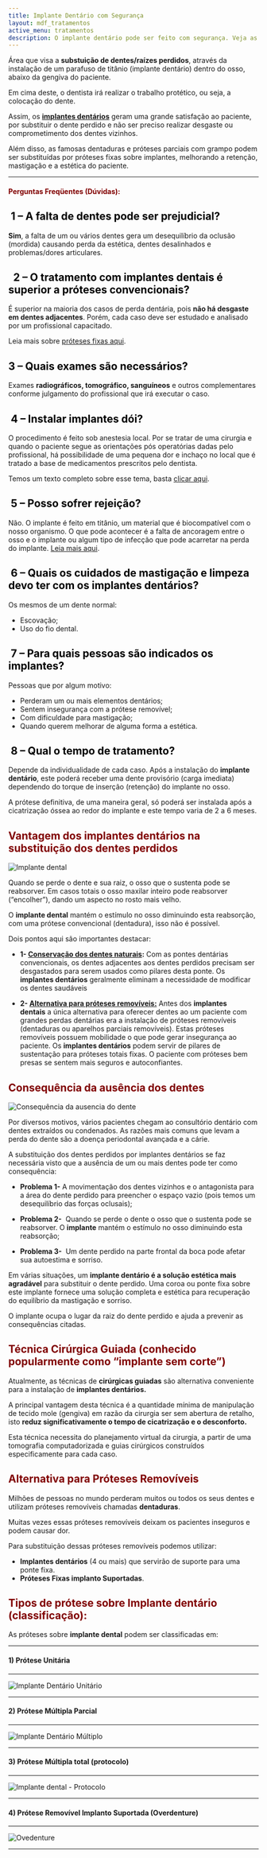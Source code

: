 ```yaml
---
title: Implante Dentário com Segurança 
layout: mdf_tratamentos
active_menu: tratamentos
description: O implante dentário pode ser feito com segurança. Veja as principais dúvidas sobre implantodontia. Leia o nosso texto agora.
---
```


Área que visa a **substuição de dentes/raízes perdidos**, através da instalação de um parafuso de titânio (implante dentário) dentro do osso, abaixo da gengiva do paciente.

Em cima deste, o dentista irá realizar o trabalho protético, ou seja, a colocação do dente.

Assim, os [**implantes dentários**](/implante-dentario/) geram uma grande satisfação ao paciente, por substituir o dente perdido e não ser preciso realizar desgaste ou comprometimento dos dentes vizinhos.

Além disso, as famosas dentaduras e próteses parciais com grampo podem ser substituídas por próteses fixas sobre implantes, melhorando a retenção, mastigação e a estética do paciente.

---

#### <span style="color: #800000;"> **Perguntas Freqüentes (Dúvidas):** </span>
</span>

## <span style="color: #000000; text-decoration: none;"> 1 – A falta de dentes pode ser prejudicial?</span></span>

**Sim**, a falta de um ou vários dentes gera um desequilíbrio da oclusão (mordida) causando perda da estética, dentes desalinhados e problemas/dores articulares.

## <span style="color: #000000; text-decoration: none;">  2 – O tratamento com implantes dentais é superior a próteses convencionais?</span></span>

É superior na maioria dos casos de perda dentária, pois **não há desgaste em dentes adjacentes**. Porém, cada caso deve ser estudado e analisado por um profissional capacitado. 

Leia mais sobre [próteses fixas aqui](/o-que-e-uma-protese-dentaria-fixa/).

## <span style="color: #000000; text-decoration: none;"> 3 – Quais exames são necessários?</span></span>

Exames **radiográficos, tomográfico, sanguíneos** e outros complementares conforme julgamento do profissional que irá executar o caso.

## <span style="color: #000000; text-decoration: none;"> 4 – Instalar implantes dói?</span></span>

O procedimento é feito sob anestesia local. Por se tratar de uma cirurgia e quando o paciente segue as orientações pós operatórias dadas pelo profissional, há possibilidade de uma pequena dor e inchaço no local que é tratado a base de medicamentos prescritos pelo dentista. 

Temos um texto completo sobre esse tema, basta [clicar aqui](/sera-que-implante-dentario-doi/).

## <span style="color: #000000; text-decoration: none;"> 5 – Posso sofrer rejeição?</span></span>

Não. O implante é feito em titânio, um material que é biocompatível com o nosso organismo. O que pode acontecer é a falta de ancoragem entre o osso e o implante ou algum tipo de infecção que pode acarretar na perda do implante. [Leia mais aqui](/perder-um-implante-dentario/).

## <span style="color: #000000; text-decoration: none;"> 6 – Quais os cuidados de mastigação e limpeza devo ter com os implantes dentários?</span></span>

Os mesmos de um dente normal: 
* Escovação;
* Uso do fio dental.

## <span style="color: #000000; text-decoration: none;"> 7 – Para quais pessoas são indicados os implantes?</span></span>

Pessoas que por algum motivo: 
* Perderam um ou mais elementos dentários;
* Sentem insegurança com a prótese removível;
* Com dificuldade para mastigação; 
* Quando querem melhorar de alguma forma a estética.

## <span style="color: #000000; text-decoration: none;"> 8 – Qual o tempo de tratamento?</span></span>

Depende da individualidade de cada caso. Após a instalação do **implante dentário**, este poderá receber uma dente provisório (carga imediata) dependendo do torque de inserção (retenção) do implante no osso. 

A prótese definitiva, de uma maneira geral, só poderá ser instalada após a cicatrização óssea ao redor do implante e este tempo varia de 2 a 6 meses.

## <span style="color: #800000;">**Vantagem dos implantes dentários na substituição dos dentes perdidos**</span>

![Implante dental](Captura-de-Tela-2018-08-15-às-14.52.18.png)

Quando se perde o dente e sua raiz, o osso que o sustenta pode se reabsorver. Em casos totais o osso maxilar inteiro pode reabsorver (“encolher”), dando um aspecto no rosto mais velho.

O **implante dental** mantém o estímulo no osso diminuindo esta reabsorção, com uma prótese convencional (dentadura), isso não é possível.

Dois pontos aqui são importantes destacar:

* **1- <span style="text-decoration: underline;">Conservação dos dentes naturais</span>:** Com as pontes dentárias convencionais, os dentes adjacentes aos dentes perdidos precisam ser desgastados para serem usados como pilares desta ponte. Os **implantes dentários** geralmente eliminam a necessidade de modificar os dentes saudáveis

* **2- <span style="text-decoration: underline;">Alternativa para próteses removíveis:** Antes dos **implantes dentais** a única alternativa para oferecer dentes ao um paciente com grandes perdas dentárias era a instalação de próteses removíveis (dentaduras ou aparelhos parciais removíveis). Estas próteses removíveis possuem mobilidade o que pode gerar insegurança ao paciente. Os **implantes dentários** podem servir de pilares de sustentação para próteses totais fixas. O paciente com próteses bem presas se sentem mais seguros e autoconfiantes.

## <span style="color: #800000;">**Consequência da ausência dos dentes**

![Consequência da ausencia do dente](Ausencia-de-Dente.png)

Por diversos motivos, vários pacientes chegam ao consultório dentário com dentes extraídos ou condenados. As razões mais comuns que levam a perda do dente são a doença periodontal avançada e a cárie.

A substituição dos dentes perdidos por implantes dentários se faz necessária visto que a ausência de um ou mais dentes pode ter como consequência:

* **Problema 1-** A movimentação dos dentes vizinhos e o antagonista para a área do dente perdido para preencher o espaço vazio (pois temos um desequilíbrio das forças oclusais);

* **Problema 2-**  Quando se perde o dente o osso que o sustenta pode se reabsorver. O **implante** mantém o estímulo no osso diminuindo esta reabsorção;

* **Problema 3-**  Um dente perdido na parte frontal da boca pode afetar sua autoestima e sorriso.

Em várias situações, um **implante dentário é a solução estética mais agradável** para substituir o dente perdido. Uma coroa ou ponte fixa sobre este implante fornece uma solução completa e estética para recuperação do equilíbrio da mastigação e sorriso. 

O implante ocupa o lugar da raiz do dente perdido e ajuda a prevenir as consequências citadas.

## <span style="color: #800000;">**Técnica Cirúrgica Guiada (conhecido popularmente como “implante sem corte”)**

Atualmente, as técnicas de **cirúrgicas guiadas** são alternativa conveniente para a instalação de **implantes dentários.**

A principal vantagem desta técnica é a quantidade mínima de manipulação de tecido mole (gengiva) em razão da cirurgia ser sem abertura de retalho, isto **reduz significativamente o tempo de cicatrização e o desconforto.**

Esta técnica necessita do planejamento virtual da cirurgia, a partir de uma tomografia computadorizada e guias cirúrgicos construídos especificamente para cada caso.

## <span style="color: #800000;">**Alternativa para Próteses Removíveis**</span>

Milhões de pessoas no mundo perderam muitos ou todos os seus dentes e utilizam próteses removíveis chamadas **dentaduras**. 

Muitas vezes essas próteses removíveis deixam os pacientes inseguros e podem causar dor. 

Para substituição dessas próteses removíveis podemos utilizar: 
* **Implantes dentários** (4 ou mais) que servirão de suporte para uma ponte fixa. 
* **Próteses Fixas implanto Suportadas**.

## <span style="color: #800000;">**Tipos de prótese sobre Implante dentário (classificação):**</span>

As próteses sobre **implante dental** podem ser classificadas em:

---

#### **1) Prótese Unitária**

---

![Implante Dentário Unitário](Implante-Unitário.png)

---

#### **2) Prótese Múltipla Parcial** 

---

![Implante Dentário Múltiplo](Implante-Múltiplo.png)

---

#### **3) Prótese Múltipla total (protocolo)**

---

![Implante dental - Protocolo](Protocolo-Implantes.png)

---

#### **4) Prótese Removível Implanto Suportada (Overdenture)**

---

![Ovedenture](Overdenture.png)

---